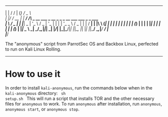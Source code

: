    _   __      _ _         ___                                                     
  | | / /     | (_)       / _ \                                                     
  | |/ /  __ _| |_ ______/ /_\ \_ __   ___  _ __  _   _ _ __ ___   ___  _   _ ___  
  |    \ / _  | | |______|  _  | '_ \ / _ \| '_ \| | | | '_   _ \ / _ \| | | / __| 
  | |\  \ (_| | | |      | | | | | | | (_) | | | | |_| | | | | | | (_) | |_| \__ \ 
  \_| \_/\__,_|_|_|      \_| |_/_| |_|\___/|_| |_|\__, |_| |_| |_|\___/ \__,_|___/ 
                                                   __/ |                           
                                                  |___/ 

The "anonymous" script from ParrotSec OS and Backbox Linux, perfected to run on Kali Linux Rolling.

<hr />

# How to use it
In order to install <code>kali-anonymous</code>, run the commands below when in the <code>kali-anonymous</code> directory:
<code>
sh setup.sh
</code>
This will run a script that installs TOR and the other necessary files for <code>anonymous</code> to work.
To run <code>anonymous</code> after installation, run <code>anonymous</code>, <code>anonymous start</code>, or <code>anonymous stop</code>.
